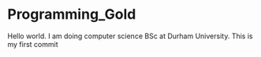 # Programming_Gold
Hello world.
I am doing computer science BSc at Durham University.
This is my first commit
